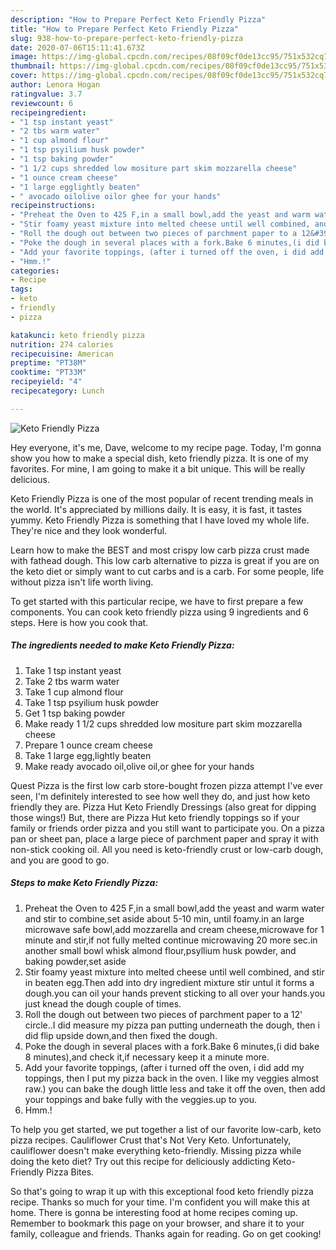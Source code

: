 ```yaml
---
description: "How to Prepare Perfect Keto Friendly Pizza"
title: "How to Prepare Perfect Keto Friendly Pizza"
slug: 938-how-to-prepare-perfect-keto-friendly-pizza
date: 2020-07-06T15:11:41.673Z
image: https://img-global.cpcdn.com/recipes/08f09cf0de13cc95/751x532cq70/keto-friendly-pizza-recipe-main-photo.jpg
thumbnail: https://img-global.cpcdn.com/recipes/08f09cf0de13cc95/751x532cq70/keto-friendly-pizza-recipe-main-photo.jpg
cover: https://img-global.cpcdn.com/recipes/08f09cf0de13cc95/751x532cq70/keto-friendly-pizza-recipe-main-photo.jpg
author: Lenora Hogan
ratingvalue: 3.7
reviewcount: 6
recipeingredient:
- "1 tsp instant yeast"
- "2 tbs warm water"
- "1 cup almond flour"
- "1 tsp psyilium husk powder"
- "1 tsp baking powder"
- "1 1/2 cups shredded low mositure part skim mozzarella cheese"
- "1 ounce cream cheese"
- "1 large egglightly beaten"
- " avocado oilolive oilor ghee for your hands"
recipeinstructions:
- "Preheat the Oven to 425 F,in a small bowl,add the yeast and warm water and stir to combine,set aside about 5-10 min, until foamy.in an large microwave safe bowl,add mozzarella and cream cheese,microwave for 1 minute and stir,if not fully melted continue microwaving 20 more sec.in another small bowl whisk almond flour,psyllium husk powder, and baking powder,set aside"
- "Stir foamy yeast mixture into melted cheese until well combined, and stir in beaten egg.Then add into dry ingredient mixture stir untul it forms a dough.you can oil your hands prevent sticking to all over your hands.you just knead the dough couple of times."
- "Roll the dough out between two pieces of parchment paper to a 12&#39; circle..I did measure my pizza pan putting underneath the dough, then i did flip upside down,and then fixed the dough."
- "Poke the dough in several places with a fork.Bake 6 minutes,(i did bake 8 minutes),and check it,if necessary keep it a minute more."
- "Add your favorite toppings, (after i turned off the oven, i did add my toppings, then I put my pizza back in the oven. I like my veggies almost raw.) you can bake the dough little less and take it off the oven, then add your toppings and bake fully with the veggies.up to you."
- "Hmm.!"
categories:
- Recipe
tags:
- keto
- friendly
- pizza

katakunci: keto friendly pizza 
nutrition: 274 calories
recipecuisine: American
preptime: "PT38M"
cooktime: "PT33M"
recipeyield: "4"
recipecategory: Lunch

---
```



![Keto Friendly Pizza](https://img-global.cpcdn.com/recipes/08f09cf0de13cc95/751x532cq70/keto-friendly-pizza-recipe-main-photo.jpg)

Hey everyone, it's me, Dave, welcome to my recipe page. Today, I'm gonna show you how to make a special dish, keto friendly pizza. It is one of my favorites. For mine, I am going to make it a bit unique. This will be really delicious.

Keto Friendly Pizza is one of the most popular of recent trending meals in the world. It's appreciated by millions daily. It is easy, it is fast, it tastes yummy. Keto Friendly Pizza is something that I have loved my whole life. They're nice and they look wonderful.

Learn how to make the BEST and most crispy low carb pizza crust made with fathead dough. This low carb alternative to pizza is great if you are on the keto diet or simply want to cut carbs and is a carb. For some people, life without pizza isn&#39;t life worth living.


To get started with this particular recipe, we have to first prepare a few components. You can cook keto friendly pizza using 9 ingredients and 6 steps. Here is how you cook that.

<!--inarticleads1-->

##### The ingredients needed to make Keto Friendly Pizza:

1. Take 1 tsp instant yeast
1. Take 2 tbs warm water
1. Take 1 cup almond flour
1. Take 1 tsp psyilium husk powder
1. Get 1 tsp baking powder
1. Make ready 1 1/2 cups shredded low mositure part skim mozzarella cheese
1. Prepare 1 ounce cream cheese
1. Take 1 large egg,lightly beaten
1. Make ready  avocado oil,olive oil,or ghee for your hands


Quest Pizza is the first low carb store-bought frozen pizza attempt I&#39;ve ever seen, I&#39;m definitely interested to see how well they do, and just how keto friendly they are. Pizza Hut Keto Friendly Dressings (also great for dipping those wings!) But, there are Pizza Hut keto friendly toppings so if your family or friends order pizza and you still want to participate you. On a pizza pan or sheet pan, place a large piece of parchment paper and spray it with non-stick cooking oil. All you need is keto-friendly crust or low-carb dough, and you are good to go. 

<!--inarticleads2-->

##### Steps to make Keto Friendly Pizza:

1. Preheat the Oven to 425 F,in a small bowl,add the yeast and warm water and stir to combine,set aside about 5-10 min, until foamy.in an large microwave safe bowl,add mozzarella and cream cheese,microwave for 1 minute and stir,if not fully melted continue microwaving 20 more sec.in another small bowl whisk almond flour,psyllium husk powder, and baking powder,set aside
1. Stir foamy yeast mixture into melted cheese until well combined, and stir in beaten egg.Then add into dry ingredient mixture stir untul it forms a dough.you can oil your hands prevent sticking to all over your hands.you just knead the dough couple of times.
1. Roll the dough out between two pieces of parchment paper to a 12&#39; circle..I did measure my pizza pan putting underneath the dough, then i did flip upside down,and then fixed the dough.
1. Poke the dough in several places with a fork.Bake 6 minutes,(i did bake 8 minutes),and check it,if necessary keep it a minute more.
1. Add your favorite toppings, (after i turned off the oven, i did add my toppings, then I put my pizza back in the oven. I like my veggies almost raw.) you can bake the dough little less and take it off the oven, then add your toppings and bake fully with the veggies.up to you.
1. Hmm.!


To help you get started, we put together a list of our favorite low-carb, keto pizza recipes. Cauliflower Crust that&#39;s Not Very Keto. Unfortunately, cauliflower doesn&#39;t make everything keto-friendly. Missing pizza while doing the keto diet? Try out this recipe for deliciously addicting Keto-Friendly Pizza Bites. 

So that's going to wrap it up with this exceptional food keto friendly pizza recipe. Thanks so much for your time. I'm confident you will make this at home. There is gonna be interesting food at home recipes coming up. Remember to bookmark this page on your browser, and share it to your family, colleague and friends. Thanks again for reading. Go on get cooking!
